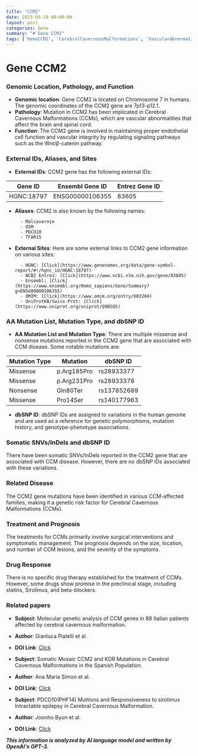 ```yaml
---
title: "CCM2"
date: 2023-05-10 00:00:00
layout: post
categories: Gene
summary: "# Gene CCM2"
tags: ['GeneCCM2', 'CerebralCavernousMalformations', 'VascularAbnormalities', 'WntPathway', 'MissenseMutations', 'SomaticVariations', 'TreatmentOptions', 'DrugTherapy']
---
```


# Gene CCM2

### Genomic Location, Pathology, and Function

- **Genomic location**: Gene CCM2 is located on Chromosome 7 in humans. The genomic coordinates of the CCM2 gene are 7p13-p12.1.
- **Pathology**: Mutation in CCM2 has been implicated in Cerebral Cavernous Malformations (CCMs), which are vascular abnormalities that affect the brain and spinal cord. 
- **Function**: The CCM2 gene is involved in maintaining proper endothelial cell function and vascular integrity by regulating signaling pathways such as the Wnt/β-catenin pathway.

### External IDs, Aliases, and Sites

- **External IDs**: CCM2 gene has the following external IDs: 

| Gene ID        | Ensembl Gene ID     | Entrez Gene ID |
| ------------- | ------------------- | -------------- |
| HGNC:18797    | ENSG00000106355 | 83605             |

- **Aliases**: CCM2 is also known by the following names:

        - Malcavernin
        - OSM
        - PDCD10
        - TFAR15

- **External Sites**: Here are some external links to CCM2 gene information on various sites:

        - HGNC: [Click](https://www.genenames.org/data/gene-symbol-report/#!/hgnc_id/HGNC:18797)
        - NCBI Entrez: [Click](https://www.ncbi.nlm.nih.gov/gene/83605)
        - Ensembl: [Click](https://www.ensembl.org/Homo_sapiens/Gene/Summary?g=ENSG00000106355)
        - OMIM: [Click](https://www.omim.org/entry/603284)
        - UniProtKB/Swiss-Prot: [Click](https://www.uniprot.org/uniprot/Q9BSQ5)


### AA Mutation List, Mutation Type, and dbSNP ID

- **AA Mutation List and Mutation Type**: There are multiple missense and nonsense mutations reported in the CCM2 gene that are associated with CCM disease. Some notable mutations are:

| Mutation Type | Mutation | dbSNP ID |
| ------------- | -------- | -------- |
| Missense       | p.Arg185Pro| rs28933377 |
| Missense       | p.Arg231Pro | rs28933378 |
| Nonsense       | Gln80Ter  | rs137852689 |
| Missense       | Pro14Ser  | rs140177963 |

- **dbSNP ID**: dbSNP IDs are assigned to variations in the human genome and are used as a reference for genetic polymorphisms, mutation history, and genotype-phenotype associations.

### Somatic SNVs/InDels and dbSNP ID

There have been somatic SNVs/InDels reported in the CCM2 gene that are associated with CCM disease. However, there are no dbSNP IDs associated with these variations.

### Related Disease

The CCM2 gene mutations have been identified in various CCM-affected families, making it a genetic risk factor for Cerebral Cavernous Malformations (CCMs).

### Treatment and Prognosis

The treatments for CCMs primarily involve surgical interventions and symptomatic management. The prognosis depends on the size, location, and number of CCM lesions, and the severity of the symptoms.

### Drug Response

There is no specific drug therapy established for the treatment of CCMs. However, some drugs show promise in the preclinical stage, including statins, Sirolimus, and beta-blockers.

### Related papers

- **Subject**: Molecular genetic analysis of CCM genes in 88 Italian patients affected by cerebral cavernous malformation. 
- **Author**: Gianluca Piatelli et al.
- **DOI Link**: [Click](https://doi.org/10.1186/s13023-017-0744-x)

- **Subject**: Somatic Mosaic CCM2 and KDR Mutations in Cerebral Cavernous Malformations in the Spanish Population. 
- **Author**: Ana Maria Simon et al.
- **DOI Link**: [Click](https://doi.org/10.1177/0883073819878966) 

- **Subject**: PDCD10(PHF14) Muttions and Responsiveness to sirolimus Intractable epilepsy in Cerebral Cavernous Malformation. 
- **Author**: Joonho Byun et al.
- **DOI Link**: [Click](https://doi.org/10.1111/ene.14813)

**_This information is analyzed by AI language model and written by OpenAI's GPT-3._**